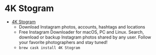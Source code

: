 # 4K Stogram
- [4K Stogram](https://www.4kdownload.com/products/product-stogram)
  -  Download Instagram photos, accounts, hashtags and locations
  - Free Instagram Downloader for macOS, PC and Linux. Search, download or backup Instagram photos shared by any user. Follow your favorite photographers and stay tuned!
  - `brew cask install 4K Stogram`
